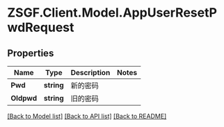 # ZSGF.Client.Model.AppUserResetPwdRequest

## Properties

Name | Type | Description | Notes
------------ | ------------- | ------------- | -------------
**Pwd** | **string** | 新的密码 | 
**Oldpwd** | **string** | 旧的密码 | 

[[Back to Model list]](../../README.md#documentation-for-models) [[Back to API list]](../../README.md#documentation-for-api-endpoints) [[Back to README]](../../README.md)

